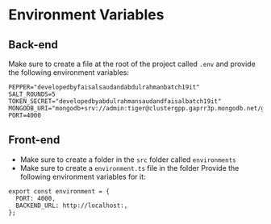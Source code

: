 # Environment Variables

## Back-end
Make sure to create a file at the root of the project called `.env` and provide the following environment variables:
```
PEPPER="developedbyfaisalsaudandabdulrahmanbatch19it"
SALT_ROUNDS=5
TOKEN_SECRET="developedbyabdulrahmansaudandfaisalbatch19it"
MONGODB_URI="mongodb+srv://admin:tiger@clustergpp.gaprr3p.mongodb.net/graduation_projects_platform"
PORT=4000
```

## Front-end
- Make sure to create a folder in the `src` folder called `environments`
- Make sure to create a `environment.ts` file in the folder
Provide the following environment variables for it:

```
export const environment = {
  PORT: 4000,
  BACKEND_URL: http://localhost:,
};
```